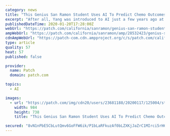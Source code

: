```yaml
---
category: news
title: "This Genius San Ramon Student Uses AI To Predict Chemo Outcomes"
excerpt: "After all, Yang was introduced to AI just a few years ago at a Stanford event to introduce freshman girls to AI. There she was introduced to experts working in all disciplines. She decided to hone in on the nexus of AI and medical imaging while working with the Simons Summer Research Program at Stony Brook University in New York. Her mentor ..."
publishedDateTime: 2020-01-20T17:28:00Z
webUrl: "https://patch.com/california/sanramon/genius-san-ramon-student-uses-ai-predict-chemo-outcomes"
ampWebUrl: "https://patch.com/california/sanramon/amp/28532423/genius-san-ramon-student-uses-ai-predict-chemo-outcomes"
cdnAmpWebUrl: "https://patch-com.cdn.ampproject.org/c/s/patch.com/california/sanramon/amp/28532423/genius-san-ramon-student-uses-ai-predict-chemo-outcomes"
type: article
quality: 57
heat: 57
published: false

provider:
  name: Patch
  domain: patch.com

topics:
  - AI

images:
  - url: "https://patch.com/img/cdn20/users/23681188/20200117/125004/styles/patch_image/public/janice-yang-poster-picture___17124841227.jpg?width=984"
    width: 984
    height: 738
    title: "This Genius San Ramon Student Uses AI To Predict Chemo Outcomes"

secured: "8vN1nPbE5CbLutQmv6GoFFW6ik/P1bLaRFkuzAf0bLZXKjJaZrC1MIrci5rH6u7+OmRXWk0d6mCm1/YFUK3lVd1z0Zg+1lTlgMDF76JW4TM41wAJnTXMC3aDk17/VhYPnes35+kwqKe7wx8kXAZbJVw9RK6RCE2zmv+MEEwBRyNdaCYitU7A1n7AMJd0BFRlucF4dCgXoJI+p/fpeoUotXRDXBI51NsLOB03fsUvS6id6+pyCMGJ2i4O+fPi3Q/wTlBosJj95yZXQYsBSzst2zqmCS8vI1slfT1Ha0/CmTI=;a0Zfas6fvHKHcrER9L0WIA=="
---
```


